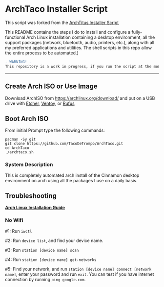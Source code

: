 # ArchTaco Installer Script

<!--img src="https://i.imgur.com/YiNMnan.png" /-->

This script was forked from the [ArchTitus Installer Script](https://github.com/ChrisTitusTech/ArchTitus)

This README contains the steps I do to install and configure a fully-functional Arch Linux installation containing a desktop environment, all the support packages (network, bluetooth, audio, printers, etc.), along with all my preferred applications and utilities. The shell scripts in this repo allow the entire process to be automated.)

```diff
- WARNING! -
This repository is a work in progress, if you run the script at the moment, it is almost guaranteed to fail. Please do not use this script to install Arch Linux if you are not familiarized with the installation process. If you wish to install Arch using a reliable script please check the original project from where this script is forked.
```

---
## Create Arch ISO or Use Image

Download ArchISO from <https://archlinux.org/download/> and put on a USB drive with [Etcher](https://www.balena.io/etcher/), [Ventoy](https://www.ventoy.net/en/index.html), or [Rufus](https://rufus.ie/en/)

## Boot Arch ISO

From initial Prompt type the following commands:

```
pacman -Sy git
git clone https://github.com/TacoDeTrompo/ArchTaco.git
cd ArchTaco
./archtaco.sh
```

### System Description
This is completely automated arch install of the Cinnamon desktop environment on arch using all the packages I use on a daily basis. 

## Troubleshooting

__[Arch Linux Installation Guide](https://github.com/rickellis/Arch-Linux-Install-Guide)__

### No Wifi

#1: Run `iwctl`

#2: Run `device list`, and find your device name.

#3: Run `station [device name] scan`

#4: Run `station [device name] get-networks`

#5: Find your network, and run `station [device name] connect [network name]`, enter your password and run `exit`. You can test if you have internet connection by running `ping google.com`. 
